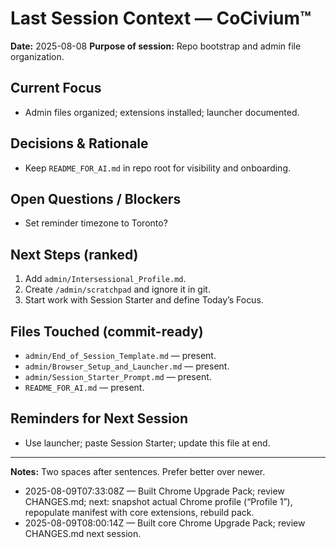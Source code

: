 <!-- status: stub; target: 150+ words -->
<!-- status: stub; target: 150+ words -->
# Last Session Context — CoCivium™

**Date:** 2025-08-08
**Purpose of session:** Repo bootstrap and admin file organization.

## Current Focus
- Admin files organized; extensions installed; launcher documented.

## Decisions & Rationale
- Keep `README_FOR_AI.md` in repo root for visibility and onboarding.

## Open Questions / Blockers
- Set reminder timezone to Toronto?

## Next Steps (ranked)
1. Add `admin/Intersessional_Profile.md`.
2. Create `/admin/scratchpad` and ignore it in git.
3. Start work with Session Starter and define Today’s Focus.

## Files Touched (commit-ready)
- `admin/End_of_Session_Template.md` — present.
- `admin/Browser_Setup_and_Launcher.md` — present.
- `admin/Session_Starter_Prompt.md` — present.
- `README_FOR_AI.md` — present.

## Reminders for Next Session
- Use launcher; paste Session Starter; update this file at end.

---
**Notes:** Two spaces after sentences.  Prefer better over newer.
- 2025-08-09T07:33:08Z — Built Chrome Upgrade Pack; review CHANGES.md; next: snapshot actual Chrome profile (“Profile 1”), repopulate manifest with core extensions, rebuild pack.
- 2025-08-09T08:00:14Z — Built core Chrome Upgrade Pack; review CHANGES.md next session.



